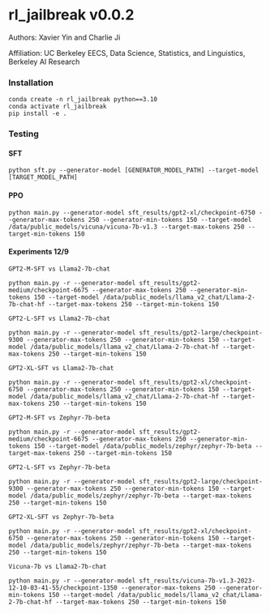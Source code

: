 # rl_jailbreak v0.0.2
Authors: Xavier Yin and Charlie Ji

Affiliation: UC Berkeley EECS, Data Science, Statistics, and Linguistics, Berkeley AI Research

### Installation
```
conda create -n rl_jailbreak python==3.10
conda activate rl_jailbreak
pip install -e .
```

### Testing
#### SFT
```
python sft.py --generator-model [GENERATOR_MODEL_PATH] --target-model [TARGET_MODEL_PATH]
```
#### PPO
```
python main.py --generator-model sft_results/gpt2-xl/checkpoint-6750 --generator-max-tokens 250 --generator-min-tokens 150 --target-model /data/public_models/vicuna/vicuna-7b-v1.3 --target-max-tokens 250 --target-min-tokens 150
```

#### Experiments 12/9
`GPT2-M-SFT vs Llama2-7b-chat`
```
python main.py -r --generator-model sft_results/gpt2-medium/checkpoint-6675 --generator-max-tokens 250 --generator-min-tokens 150 --target-model /data/public_models/llama_v2_chat/Llama-2-7b-chat-hf --target-max-tokens 250 --target-min-tokens 150
```
`GPT2-L-SFT vs Llama2-7b-chat`
```
python main.py -r --generator-model sft_results/gpt2-large/checkpoint-9300 --generator-max-tokens 250 --generator-min-tokens 150 --target-model /data/public_models/llama_v2_chat/Llama-2-7b-chat-hf --target-max-tokens 250 --target-min-tokens 150
```
`GPT2-XL-SFT vs Llama2-7b-chat`
```
python main.py -r --generator-model sft_results/gpt2-xl/checkpoint-6750 --generator-max-tokens 250 --generator-min-tokens 150 --target-model /data/public_models/llama_v2_chat/Llama-2-7b-chat-hf --target-max-tokens 250 --target-min-tokens 150
```

`GPT2-M-SFT vs Zephyr-7b-beta`
```
python main.py -r --generator-model sft_results/gpt2-medium/checkpoint-6675 --generator-max-tokens 250 --generator-min-tokens 150 --target-model /data/public_models/zephyr/zephyr-7b-beta --target-max-tokens 250 --target-min-tokens 150
```
`GPT2-L-SFT vs Zephyr-7b-beta`
```
python main.py -r --generator-model sft_results/gpt2-large/checkpoint-9300 --generator-max-tokens 250 --generator-min-tokens 150 --target-model /data/public_models/zephyr/zephyr-7b-beta --target-max-tokens 250 --target-min-tokens 150
```
`GPT2-XL-SFT vs Zephyr-7b-beta`
```
python main.py -r --generator-model sft_results/gpt2-xl/checkpoint-6750 --generator-max-tokens 250 --generator-min-tokens 150 --target-model /data/public_models/zephyr/zephyr-7b-beta --target-max-tokens 250 --target-min-tokens 150
```



`Vicuna-7b vs Llama2-7b-chat`
```
python main.py -r --generator-model sft_results/vicuna-7b-v1.3-2023-12-10-03-41-55/checkpoint-1350 --generator-max-tokens 250 --generator-min-tokens 150 --target-model /data/public_models/llama_v2_chat/Llama-2-7b-chat-hf --target-max-tokens 250 --target-min-tokens 150
```